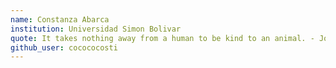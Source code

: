 ```yaml
---
name: Constanza Abarca
institution: Universidad Simon Bolivar
quote: It takes nothing away from a human to be kind to an animal. - Joaquin Phoenix
github_user: cocococosti
---
```

